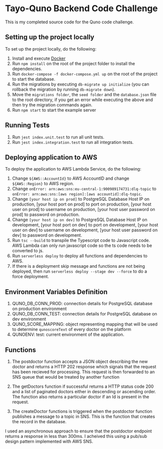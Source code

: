 # Tayo-Quno Backend Code Challenge

This is my completed source code for the Quno code challenge.

## Setting up the project locally

To set up the project locally, do the following:

1. Install and execute [Docker](https://www.docker.com/)
2. Run `npm install` on the root of the project folder to install the dependencies.
3. Run `docker-compose -f docker-compose.yml up` on the root of the project to start the database.
4. Run the migrations by executing `db-migrate up initialize` (you can rollback the migration by running `db-migrate down`).
5. Move the `migrations folder`, the `seed folder` and the `database.json` file to the root directory, if you get an error while executing the above and then try the migration commands again.
6. Run `npm start` to start the example server

## Running Tests

1. Run `jest index.unit.test` to run all unit tests.
2. Run `jest index.integration.test` to run all integration tests.

## Deploying application to AWS

To deploy the application to AWS Lambda Service, do the following:

1. Change `${AWS::AccountId}` to AWS AccountID and change `${AWS::Region}` to AWS region.
2. Change `onError: arn:aws:sns:eu-central-1:900989174731:dlq-topic` to `onError: arn:aws:sns:[aws region]:[aws accountid]:dlq-topic`.
3. Change `[your host ip on prod]` to PostgreSQL Database Host IP on production, [your host port on prod] to port on production, [your host user on prod] to username on production, [your host user password on prod] to password on production.
4. Change `[your host ip on dev]` to PostgreSQL Database Host IP on development, [your host port on dev] to port on development, [your host user on dev] to username on development, [your host user password on dev] to password on development.
5. Run `tsc --build` to transpile the Typescript code to Javascript code. AWS Lambda can only run javascript code so the ts code needs to be converted to js.
6. Run `serverless deploy` to deploy all functions and dependencies to AWS.
7. If there is a deployment skip message and functions are not being deployed, then run `serverless deploy --stage dev --force` to do a force deployment.


## Environment Variables Definition

1. QUNO_DB_CONN_PROD: connection details for PostgreSQL database on production environment
2. QUNO_DB_CONN_TEST: connection details for PostgreSQL database on dev environment
3. QUNO_SCORE_MAPPING: object representing mapping that will be used to determine `qunoscoreText` of every doctor on the platform
4. QUNOENV: test: current environment of the application. 

## Functions

1. The postdoctor function accepts a JSON object describing the new doctor and returns a HTTP 202 response which signals that the request has been
   recieved for processing. This request is then forwarded to an SNS queue that would be treated by another function

2. The getDoctors function if successful returns a HTTP status code 200 and a list of paginated doctors either in descending or ascending order.
   The function also returns a particular doctor if an Id is present in the request.

3. The createDoctor functions is triggered when the postdoctor function publishes a message to a topic in SNS. This is the function that creates the record in the database.

I used an asynchronous approach to ensure that the postdoctor endpoint returns a response in less than 300ms. I acheived this using a pub/sub design pattern implemented with AWS SNS.




